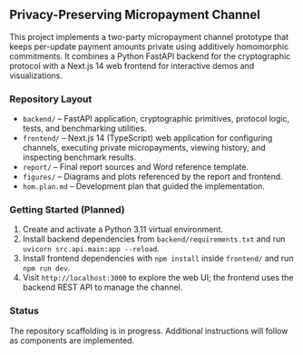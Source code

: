## Privacy-Preserving Micropayment Channel

This project implements a two-party micropayment channel prototype that keeps per-update payment amounts private using additively homomorphic commitments. It combines a Python FastAPI backend for the cryptographic protocol with a Next.js 14 web frontend for interactive demos and visualizations.

### Repository Layout
- `backend/` – FastAPI application, cryptographic primitives, protocol logic, tests, and benchmarking utilities.
- `frontend/` – Next.js 14 (TypeScript) web application for configuring channels, executing private micropayments, viewing history, and inspecting benchmark results.
- `report/` – Final report sources and Word reference template.
- `figures/` – Diagrams and plots referenced by the report and frontend.
- `hom.plan.md` – Development plan that guided the implementation.

### Getting Started (Planned)
1. Create and activate a Python 3.11 virtual environment.
2. Install backend dependencies from `backend/requirements.txt` and run `uvicorn src.api.main:app --reload`.
3. Install frontend dependencies with `npm install` inside `frontend/` and run `npm run dev`.
4. Visit `http://localhost:3000` to explore the web UI; the frontend uses the backend REST API to manage the channel.

### Status
The repository scaffolding is in progress. Additional instructions will follow as components are implemented.

